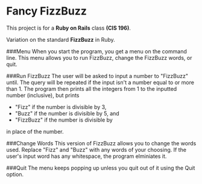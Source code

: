 Fancy FizzBuzz
==============

This project is for a **Ruby on Rails** class **(CIS 196)**.

Variation on the standard **FizzBuzz** in Ruby.

###Menu
When you start the program, you get a menu on the command line.
This menu allows you to run FizzBuzz, change the FizzBuzz words, or quit.

###Run FizzBuzz
The user will be asked to input a number to "FizzBuzz" until. The query will be repeated if the input isn't a number equal to or more than 1.
The program then prints all the integers from 1 to the inputted number (inclusive), but prints 
* "Fizz" if the number is divisible by 3,
* "Buzz" if the number is divisible by 5, and
* "FizzBuzz" if the number is divisible by 

in place of the number. 

###Change Words
This version of FizzBuzz allows you to change the words used. Replace "Fizz" and "Buzz" with any words of your choosing. If the user's input word has any whitespace, the program elminiates it. 

###Quit
The menu keeps popping up unless you quit out of it using the Quit option.